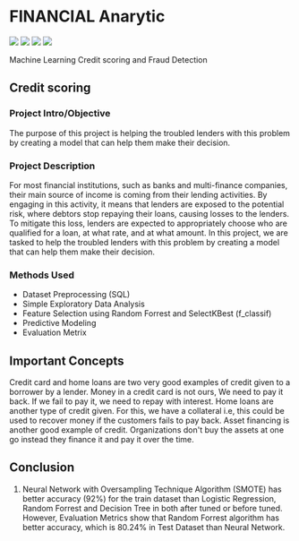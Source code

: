 # FINANCIAL Anarytic
[![](https://img.shields.io/badge/-Python-blue)](#) [![](https://img.shields.io/badge/-MySQL-blue)](#) [![](https://img.shields.io/badge/-tensorflow-green)](#) [![](https://img.shields.io/badge/-Randomforest-green)](#)  
 
Machine Learning Credit scoring and Fraud Detection  

## Credit scoring
### Project Intro/Objective
The purpose of this project is helping the troubled lenders with this problem by creating a model that can help them make their decision. 

### Project Description
For most financial institutions, such as banks and multi-finance companies, their main source of income is coming from their lending activities. By engaging in this activity, it means that lenders are exposed to the potential risk, where debtors stop repaying their loans, causing losses to the lenders. To mitigate this loss, lenders are expected to appropriately choose who are qualified for a loan, at what rate, and at what amount.
In this project, we are tasked to help the troubled lenders with this problem by creating a model that can help them make their decision. 

### Methods Used
* Dataset Preprocessing (SQL)
* Simple Exploratory Data Analysis
* Feature Selection using Random Forrest and SelectKBest (f_classif)
* Predictive Modeling
* Evaluation Metrix

## Important Concepts
Credit card and home loans are two very good examples of credit given to a borrower by a lender. Money in a credit card is not ours, We need to pay it back. If we fail to pay it, we need to repay with interest. Home loans are another type of credit given. For this, we have a collateral i.e, this could be used to recover money if the customers fails to pay back. Asset financing is another good example of credit. Organizations don't buy the assets at one go instead they finance it and pay it over the time.  

## Conclusion
1. Neural Network with Oversampling Technique Algorithm (SMOTE) has better accuracy (92%) for the train dataset than Logistic Regression, Random Forrest and Decision Tree in both after tuned or before tuned. However, Evaluation Metrics show that Random Forrest algorithm has better accuracy, which is 80.24% in Test Dataset than Neural Network.




















